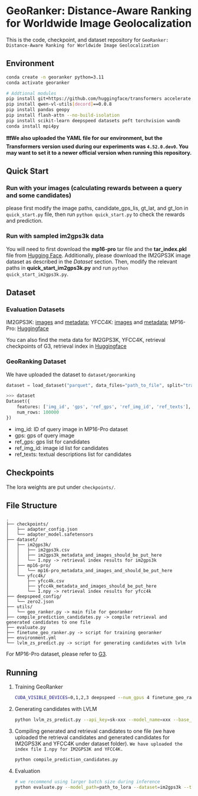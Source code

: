 # GeoRanker: Distance-Aware Ranking for Worldwide Image Geolocalization

This is the code, checkpoint, and dataset repository for `GeoRanker: Distance-Aware Ranking for Worldwide Image Geolocalization`

## Environment

```bash
conda create -n georanker python=3.11
conda activate georanker

# Addtional modules
pip install git+https://github.com/huggingface/transformers accelerate
pip install qwen-vl-utils[decord]==0.0.8
pip install pandas geopy
pip install flash-attn --no-build-isolation
pip install scikit-learn deepspeed datasets peft torchvision wandb
conda install mpi4py
```

**❗❗❗We also uploaded the YAML file for our environment, but the Transformers version used during our experiments was `4.52.0.dev0`. You may want to set it to a newer official version when running this repository.**

## Quick Start

### Run with your images (calculating rewards between a query and some candidates)

please first modify the image paths, candidate_gps_lis, gt_lat, and gt_lon in `quick_start.py` file, then run `python quick_start.py` to check the rewards and prediction.

### Run with sampled im2gps3k data

You will need to first download the **mp16-pro** tar file and the **tar_index.pkl** file from [Hugging Face](https://huggingface.co/datasets/Jia-py/MP16-Pro). Additionally, please download the IM2GPS3K image dataset as described in the *Dataset* section. Then, modify the relevant paths in **quick_start_im2gps3k.py** and run `python quick_start_im2gps3k.py`.

## Dataset

### Evaluation Datasets

IM2GPS3K: [images](http://www.mediafire.com/file/7ht7sn78q27o9we/im2gps3ktest.zip) and [metadata](https://raw.githubusercontent.com/TIBHannover/GeoEstimation/original_tf/meta/im2gps3k_places365.csv); YFCC4K: [images](http://www.mediafire.com/file/3og8y3o6c9de3ye/yfcc4k.zip) and [metadata](https://github.com/TIBHannover/GeoEstimation/releases/download/pytorch/yfcc25600_places365.csv); MP16-Pro: [Huggingface](https://huggingface.co/datasets/Jia-py/MP16-Pro)

You can also find the meta data for IM2GPS3K, YFCC4K, retrieval checkpoints of G3, retrieval index in [Huggingface](https://huggingface.co/Jia-py/G3-checkpoint)

### GeoRanking Dataset

We have uploaded the dataset to `dataset/georanking`

```python
dataset = load_dataset("parquet", data_files="path_to_file", split="train")

>>> dataset
Dataset({
    features: ['img_id', 'gps', 'ref_gps', 'ref_img_id', 'ref_texts'],
    num_rows: 100000
})
```

* img_id: ID of query image in MP16-Pro dataset
* gps: gps of query image
* ref_gps: gps list for candidates
* ref_img_id: image id list for candidates
* ref_texts: textual descriptions list for candidates

## Checkpoints

The lora weights are put under `checkpoints/`.

## File Structure

```
.
├── checkpoints/
│   ├── adapter_config.json
│   └── adapter_model.safetensors
├── dataset/
│   ├── im2gps3k/
│   │   ├── im2gps3k.csv
│   │   ├── im2gps3k_metadata_and_images_should_be_put_here
│   │   └── I.npy -> retrieval index results for im2gps3k
│   ├── mp16-pro/
│   │   └── mp16-pro_metadata_and_images_and_should_be_put_here
│   └── yfcc4k/
│       ├── yfcc4k.csv
│       ├── yfcc4k_metadata_and_images_should_be_put_here
│       └── I.npy -> retrieval index results for yfcc4k
├── deepspeed_config/
│   └── zero2.json
├── utils/
│   └── geo_ranker.py -> main file for georanker
├── compile_prediction_candidates.py -> compile retrieval and generated candidates to one file
├── evaluate.py
├── finetune_geo_ranker.py -> script for training georanker
├── environment.yml
└── lvlm_zs_predict.py -> script for generating candidates with lvlm
```

For MP16-Pro dataset, please refer to [G3](https://arxiv.org/pdf/2405.14702).

## Running

1. Training GeoRanker

   ```bash
   CUDA_VISIBLE_DEVICES=0,1,2,3 deepspeed --num_gpus 4 finetune_geo_ranker.py --model_path=Qwen/Qwen2-VL-7B-Instruct --model_save_path=xxx --group_size=7
   ```
2. Generating candidates with LVLM

   ```bash
   python lvlm_zs_predict.py --api_key=sk-xxx --model_name=xxx --base_url=xxx --root_path=xxx/dataset/yfcc4k
   ```
3. Compiling generated and retrieval candidates to one file (we have uploaded the retrieval candidates and generated candidates for IM2GPS3K and YFCC4K under dataset folder). `We have uploaded the index file I.npy for IM2GPS3K and YFCC4K.`

   ```bash
   python compile_prediction_candidates.py
   ```
4. Evaluation

   ```bash
   # we recommend using larger batch size during inference
   python evaluate.py --model_path=path_to_lora --dataset=im2gps3k --topn=12 --topn_zs=3 --batch_size=16
   ```
